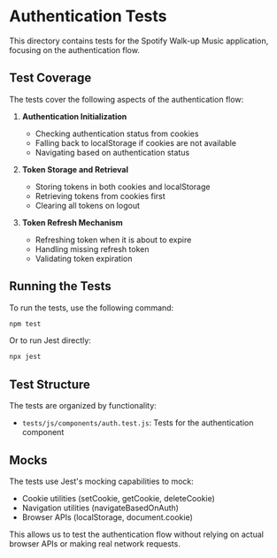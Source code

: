 # Authentication Tests

This directory contains tests for the Spotify Walk-up Music application, focusing on the authentication flow.

## Test Coverage

The tests cover the following aspects of the authentication flow:

1. **Authentication Initialization**
   - Checking authentication status from cookies
   - Falling back to localStorage if cookies are not available
   - Navigating based on authentication status

2. **Token Storage and Retrieval**
   - Storing tokens in both cookies and localStorage
   - Retrieving tokens from cookies first
   - Clearing all tokens on logout

3. **Token Refresh Mechanism**
   - Refreshing token when it is about to expire
   - Handling missing refresh token
   - Validating token expiration

## Running the Tests

To run the tests, use the following command:

```bash
npm test
```

Or to run Jest directly:

```bash
npx jest
```

## Test Structure

The tests are organized by functionality:

- `tests/js/components/auth.test.js`: Tests for the authentication component

## Mocks

The tests use Jest's mocking capabilities to mock:

- Cookie utilities (setCookie, getCookie, deleteCookie)
- Navigation utilities (navigateBasedOnAuth)
- Browser APIs (localStorage, document.cookie)

This allows us to test the authentication flow without relying on actual browser APIs or making real network requests.